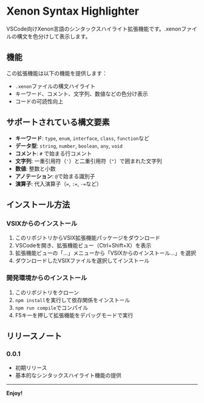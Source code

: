 # Xenon Syntax Highlighter

VSCode向けXenon言語のシンタックスハイライト拡張機能です。.xenonファイルの構文を色分けして表示します。

## 機能

この拡張機能は以下の機能を提供します：

- `.xenon`ファイルの構文ハイライト
- キーワード、コメント、文字列、数値などの色分け表示
- コードの可読性向上

## サポートされている構文要素

- **キーワード**: `type`, `enum`, `interface`, `class`, `function`など
- **データ型**: `string`, `number`, `boolean`, `any`, `void`
- **コメント**: `#` で始まる行コメント
- **文字列**: 一重引用符（`'`）と二重引用符（`"`）で囲まれた文字列
- **数値**: 整数と小数
- **アノテーション**: `@`で始まる識別子
- **演算子**: 代入演算子（`=`, `:=`, `-=`など）

## インストール方法

### VSIXからのインストール
1. このリポジトリからVSIX拡張機能パッケージをダウンロード
2. VSCodeを開き、拡張機能ビュー（Ctrl+Shift+X）を表示
3. 拡張機能ビューの「...」メニューから「VSIXからのインストール...」を選択
4. ダウンロードしたVSIXファイルを選択してインストール

### 開発環境からのインストール
1. このリポジトリをクローン
2. `npm install`を実行して依存関係をインストール
3. `npm run compile`でコンパイル
4. F5キーを押して拡張機能をデバッグモードで実行

## リリースノート

### 0.0.1

- 初期リリース
- 基本的なシンタックスハイライト機能の提供

---

**Enjoy!**
